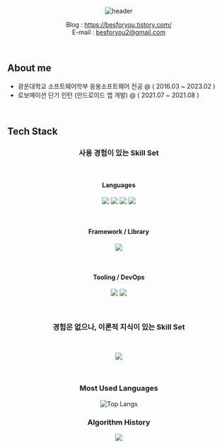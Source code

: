 <div align='center'>

![header](https://capsule-render.vercel.app/api?type=waving&color=auto&height=150&section=header&fontSize=30)  


Blog : https://besforyou.tistory.com/  
E-mail : besforyou2@gmail.com

<br>

<div align='left'>
  
## About me
  
- 광운대학교 소프트웨어학부 응용소프트웨어 전공 @ ( 2016.03 ~ 2023.02 )
- 로보메이션 단기 인턴 (안드로이드 앱 개발) @ ( 2021.07 ~ 2021.08 )

<br>

</div>

<div align='left'>
  
## Tech Stack

</div>

### 사용 경험이 있는 Skill Set  
<br>

#### Languages

<img src="https://img.shields.io/badge/HTML5-E34F26?style=flat-square&logo=HTML5&logoColor=white"/></a>
<img src="https://img.shields.io/badge/CSS3-1572B6?style=flat-square&logo=CSS3&logoColor=white"/></a>
<img src="https://img.shields.io/badge/JavaScript-F7DF1E?style=flat-square&logo=JavaScript&logoColor=black"/></a>
<img src="https://img.shields.io/badge/Java-007396?style=flat-square&logo=Java&logoColor=white"/></a> 

<br>

#### Framework / Library

<img src="https://img.shields.io/badge/React-20232A?style=for-the-badge&logo=react&logoColor=61DAFB"/></a>

<br>

#### Tooling / DevOps

<img src="https://img.shields.io/badge/GitHub-100000?style=for-the-badge&logo=github&logoColor=white"/></a>
<img src="https://img.shields.io/badge/Notion-000000?style=for-the-badge&logo=notion&logoColor=white"/></a>

<br>

### 경험은 없으나, 이론적 지식이 있는 Skill Set

<br>

<img src="https://img.shields.io/badge/TypeScript-007ACC?style=for-the-badge&logo=typescript&logoColor=white"/></a>

<br>

<h3> Most Used Languages </h3>

![Top Langs](https://github-readme-stats.vercel.app/api/top-langs/?username=besforyou999&layout=compact)

<h3> Algorithm History </h3>

<img src="http://mazassumnida.wtf/api/v2/generate_badge?boj=besforyou">

</div>

